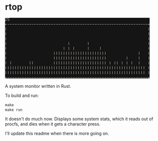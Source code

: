 # rtop

![screenshot](images/graph-2014-june.png)

A system monitor written in Rust.

To build and run:

    make
    make run

It doesn't do much now. Displays some system stats, which it reads out of procfs, and dies when it gets a character press.

I'll update this readme when there is more going on.
